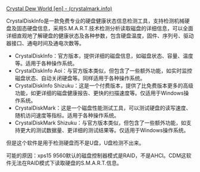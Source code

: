 [Crystal Dew World [en] - (crystalmark.info)](https://crystalmark.info/en/)

CrystalDiskInfo是一款免费专业的硬盘健康状态信息检测工具，支持检测机械硬盘及固态硬盘信息，采用S.M.A.R.T.技术检测分析读取磁盘的详细信息，可以全面详细直观地了解硬盘的健康状态及各种参数，包含硬盘温度，固件、序列号、驱动器接口、通电时间及通电次数等。

-   CrystalDiskInfo：官方版本，提供详细的磁盘信息，如磁盘状态、容量、温度等。适用于各种操作系统。
-   CrystalDiskInfo Aoi：与官方版本类似，但包含了一些额外功能，如实时监控磁盘状态、自动关闭硬盘等。同样适用于各种操作系统。
-   CrystalDiskInfo Shizuku：这是一个付费版本，提供了比免费版本更多的高级功能，如更详细的磁盘健康报告、更快的扫描速度等。仅适用于Windows操作系统。
-   CrystalDiskMark：这是一个磁盘性能测试工具，可以测试硬盘的读写速度、随机访问速度等指标。适用于各种操作系统。
-   CrystalDiskMark Shizuku：与官方版本类似，但包含了一些额外功能，如支持更大的测试数据量、更详细的测试结果等。仅适用于Windows操作系统。

但是这个软件是用于检测硬盘而不是U盘，U盘检测不出来。

可能的原因：xps15 9560默认的磁盘控制器模式是RAID，不是AHCI。CDM这软件无法在RAID模式下读取硬盘的S.M.A.R.T.信息。
